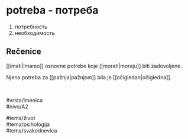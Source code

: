 # potreba - потреба

1. потребность  
2. необходимость

## Rečenice

[[imati|Imamo]] osnovne potrebe koje [[morati|moraju]] biti zadovoljene.

Njena potreba za [[pažnja|pažnjom]] bila je [[očigledan|očigledna]].

<br>

#vrsta/imenica  
#nivo/A2  

#tema/život  
#tema/psihologija  
#tema/svakodnevica  
